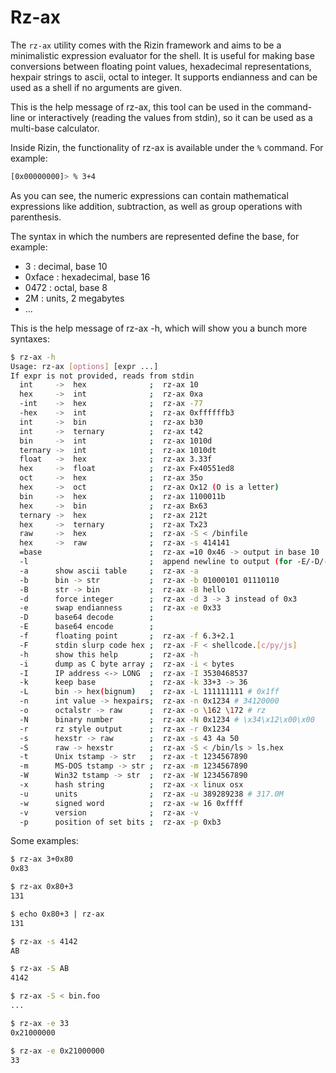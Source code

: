 # Rz-ax

The `rz-ax` utility comes with the Rizin framework and aims to be a minimalistic expression evaluator for the shell.
It is useful for making base conversions between floating point values, hexadecimal representations, hexpair strings
to ascii, octal to integer. It supports endianness and can be used as a shell if no arguments are given.

This is the help message of rz-ax, this tool can be used in the command-line or interactively
(reading the values from stdin), so it can be used as a multi-base calculator.

Inside Rizin, the functionality of rz-ax is available under the `%` command. For example:

```bash
[0x00000000]> % 3+4
```

As you can see, the numeric expressions can contain mathematical expressions like addition, subtraction,
as well as group operations with parenthesis.

The syntax in which the numbers are represented define the base, for example:

* 3 : decimal, base 10
* 0xface : hexadecimal, base 16
* 0472 : octal, base 8
* 2M : units, 2 megabytes
* ...

This is the help message of rz-ax -h, which will show you a bunch more syntaxes:

```bash
$ rz-ax -h
Usage: rz-ax [options] [expr ...]
If expr is not provided, reads from stdin
  int     ->  hex              ;  rz-ax 10
  hex     ->  int              ;  rz-ax 0xa
  -int    ->  hex              ;  rz-ax -77
  -hex    ->  int              ;  rz-ax 0xffffffb3
  int     ->  bin              ;  rz-ax b30
  int     ->  ternary          ;  rz-ax t42
  bin     ->  int              ;  rz-ax 1010d
  ternary ->  int              ;  rz-ax 1010dt
  float   ->  hex              ;  rz-ax 3.33f
  hex     ->  float            ;  rz-ax Fx40551ed8
  oct     ->  hex              ;  rz-ax 35o
  hex     ->  oct              ;  rz-ax Ox12 (O is a letter)
  bin     ->  hex              ;  rz-ax 1100011b
  hex     ->  bin              ;  rz-ax Bx63
  ternary ->  hex              ;  rz-ax 212t
  hex     ->  ternary          ;  rz-ax Tx23
  raw     ->  hex              ;  rz-ax -S < /binfile
  hex     ->  raw              ;  rz-ax -s 414141
  =base                        ;  rz-ax =10 0x46 -> output in base 10
  -l                           ;  append newline to output (for -E/-D/-r/..
  -a      show ascii table     ;  rz-ax -a
  -b      bin -> str           ;  rz-ax -b 01000101 01110110
  -B      str -> bin           ;  rz-ax -B hello
  -d      force integer        ;  rz-ax -d 3 -> 3 instead of 0x3
  -e      swap endianness      ;  rz-ax -e 0x33
  -D      base64 decode        ;
  -E      base64 encode        ;
  -f      floating point       ;  rz-ax -f 6.3+2.1
  -F      stdin slurp code hex ;  rz-ax -F < shellcode.[c/py/js]
  -h      show this help       ;  rz-ax -h
  -i      dump as C byte array ;  rz-ax -i < bytes
  -I      IP address <-> LONG  ;  rz-ax -I 3530468537
  -k      keep base            ;  rz-ax -k 33+3 -> 36
  -L      bin -> hex(bignum)   ;  rz-ax -L 111111111 # 0x1ff
  -n      int value -> hexpairs;  rz-ax -n 0x1234 # 34120000
  -o      octalstr -> raw      ;  rz-ax -o \162 \172 # rz
  -N      binary number        ;  rz-ax -N 0x1234 # \x34\x12\x00\x00
  -r      rz style output      ;  rz-ax -r 0x1234
  -s      hexstr -> raw        ;  rz-ax -s 43 4a 50
  -S      raw -> hexstr        ;  rz-ax -S < /bin/ls > ls.hex
  -t      Unix tstamp -> str   ;  rz-ax -t 1234567890
  -m      MS-DOS tstamp -> str ;  rz-ax -m 1234567890
  -W      Win32 tstamp -> str  ;  rz-ax -W 1234567890
  -x      hash string          ;  rz-ax -x linux osx
  -u      units                ;  rz-ax -u 389289238 # 317.0M
  -w      signed word          ;  rz-ax -w 16 0xffff
  -v      version              ;  rz-ax -v
  -p      position of set bits ;  rz-ax -p 0xb3
```

Some examples:

```bash
$ rz-ax 3+0x80
0x83

$ rz-ax 0x80+3
131

$ echo 0x80+3 | rz-ax
131

$ rz-ax -s 4142
AB

$ rz-ax -S AB
4142

$ rz-ax -S < bin.foo
...

$ rz-ax -e 33
0x21000000

$ rz-ax -e 0x21000000
33
```
